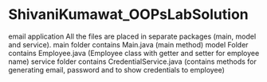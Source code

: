 # ShivaniKumawat_OOPsLabSolution
email application
All the files are placed in separate packages (main, model and service).
main folder contains Main.java (main method)
model Folder contains Employee.java (Employee class with getter and setter for employee name)
service folder contains CredentialService.java (contains methods for generating email, password and to show credentials to employee)
